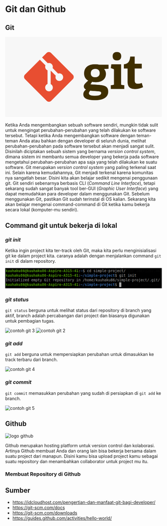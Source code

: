 # Git dan Github

## Git

![logo git](img/git.png)

Ketika Anda mengembangkan sebuah software sendiri, mungkin tidak sulit untuk mengingat perubahan-perubahan yang telah dilakukan ke software tersebut. Tetapi ketika Anda mengembangkan software dengan teman-teman Anda atau bahkan dengan developer di seluruh dunia, melihat perubahan-perubahan pada software tersebut akan menjadi sangat sulit. Disinilah diciptakan sebuah sistem yang bernama *version control system*, dimana sistem ini membantu semua developer yang bekerja pada software mengetahui perubahan-perubahan apa saja yang telah dilakukan ke suatu software. Git merupakan *version control system* yang paling terkenal saat ini. Selain karena kemudahannya, Git menjadi terkenal karena komunitas nya sangatlah besar. Disini kita akan belajar sedikit mengenai penggunaan git. Git sendiri sebenarnya berbasis CLI (*Command Line Interface*), tetapi sekarang sudah sangat banyak tool ber-GUI (*Graphic User Interface*) yang dapat memudahkan para developer dalam menggunakan Git. Sebelum menggunakan Git, pastikan Git sudah terinstal di OS kalian. Sekarang kita akan belajar mengenai command-command di Git ketika kamu bekerja secara lokal (komputer-mu sendiri).

## Command git untuk bekerja di lokal

### *git init*
Ketika ingin project kita ter-track oleh Git, maka kita perlu menginisialisasi git ke dalam project kita. caranya adalah dengan menjalankan command ```git init``` di dalam repository. 

![contoh git 1](img/contoh-git-1.png)

### *git  status*
```git status``` berguna untuk melihat status dari repository di branch yang aktif, branch adalah percabangan dari project dan biasanya digunakan untuk pembagian tugas.

![contoh git 3](img/contoh-git-3.png)
![contoh git 2](img/contoh-git-2.png)

### *git add*
```git add``` berguna untuk mempersiapkan perubahan untuk dimasukkan ke track terbaru dari branch.

![contoh git 4](img/contoh-git-4.png)

### *git commit*
```git commit``` memasukkan perubahan yang sudah di persiapkan di ```git add``` ke branch.

![contoh git 5](img/contoh-git-5.png)

## Github

![logo github](img/github.jpeg)

Github merupakan hosting platform untuk version control dan kolaborasi. Artinya Github membuat Anda dan orang lain bisa bekerja bersama dalam suatu project dari manapun. Disini kamu bisa upload project kamu sebagai suatu repository dan menambahkan collaborator untuk project mu itu.

### Membuat Repository di Github

## Sumber
- https://idcloudhost.com/pengertian-dan-manfaat-git-bagi-developer/
- https://git-scm.com/docs
- https://git-scm.com/downloads
- https://guides.github.com/activities/hello-world/